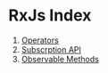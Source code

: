 # RxJs Index


1. [Operators](./operators.md)
1. [Subscrption API](./subscription-api.md)
1. [Observable Methods](./observable-methods.md)
